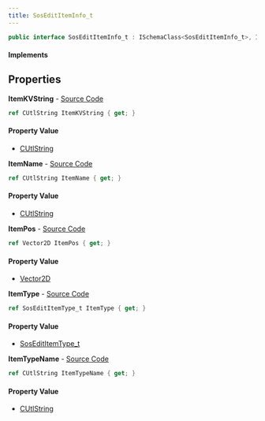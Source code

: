 ```yaml
---
title: SosEditItemInfo_t
---
```


```csharp
public interface SosEditItemInfo_t : ISchemaClass<SosEditItemInfo_t>, ISchemaField, ISchemaClass, INativeHandle
```

#### Implements

## Properties

**ItemKVString** - [Source Code](https://github.com/swiftly-solution/swiftlys2/blob/master/managed/src/SwiftlyS2.Generated/Schemas/Interfaces/SosEditItemInfo_t.cs#L22)

```csharp
ref CUtlString ItemKVString { get; }
```

#### Property Value

- [CUtlString](/docs/api/shared/natives/cutlstring)

**ItemName** - [Source Code](https://github.com/swiftly-solution/swiftlys2/blob/master/managed/src/SwiftlyS2.Generated/Schemas/Interfaces/SosEditItemInfo_t.cs#L18)

```csharp
ref CUtlString ItemName { get; }
```

#### Property Value

- [CUtlString](/docs/api/shared/natives/cutlstring)

**ItemPos** - [Source Code](https://github.com/swiftly-solution/swiftlys2/blob/master/managed/src/SwiftlyS2.Generated/Schemas/Interfaces/SosEditItemInfo_t.cs#L24)

```csharp
ref Vector2D ItemPos { get; }
```

#### Property Value

- [Vector2D](/docs/api/shared/natives/vector2d)

**ItemType** - [Source Code](https://github.com/swiftly-solution/swiftlys2/blob/master/managed/src/SwiftlyS2.Generated/Schemas/Interfaces/SosEditItemInfo_t.cs#L16)

```csharp
ref SosEditItemType_t ItemType { get; }
```

#### Property Value

- [SosEditItemType_t](/docs/api/shared/schemadefinitions/sosedititemtype_t)

**ItemTypeName** - [Source Code](https://github.com/swiftly-solution/swiftlys2/blob/master/managed/src/SwiftlyS2.Generated/Schemas/Interfaces/SosEditItemInfo_t.cs#L20)

```csharp
ref CUtlString ItemTypeName { get; }
```

#### Property Value

- [CUtlString](/docs/api/shared/natives/cutlstring)


